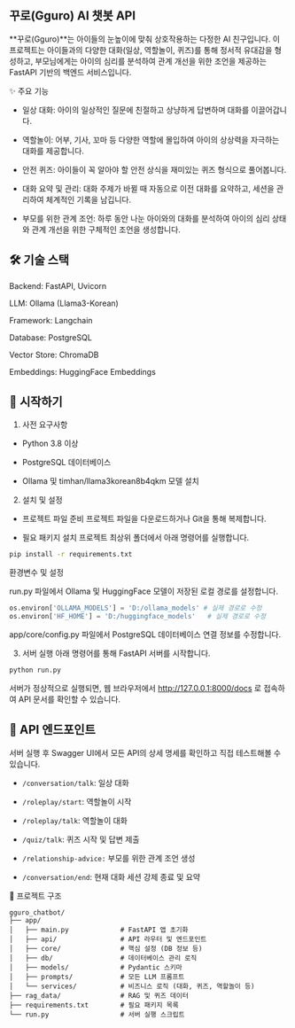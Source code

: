 ## 꾸로(Gguro) AI 챗봇 API
**꾸로(Gguro)**는 아이들의 눈높이에 맞춰 상호작용하는 다정한 AI 친구입니다. 이 프로젝트는 아이들과의 다양한 대화(일상, 역할놀이, 퀴즈)를 통해 정서적 유대감을 형성하고, 부모님에게는 아이의 심리를 분석하여 관계 개선을 위한 조언을 제공하는 FastAPI 기반의 백엔드 서비스입니다.

✨ 주요 기능
- 일상 대화: 아이의 일상적인 질문에 친절하고 상냥하게 답변하며 대화를 이끌어갑니다.

- 역할놀이: 어부, 기사, 꼬마 등 다양한 역할에 몰입하여 아이의 상상력을 자극하는 대화를 제공합니다.

- 안전 퀴즈: 아이들이 꼭 알아야 할 안전 상식을 재미있는 퀴즈 형식으로 풀어봅니다.

- 대화 요약 및 관리: 대화 주제가 바뀔 때 자동으로 이전 대화를 요약하고, 세션을 관리하여 체계적인 기록을 남깁니다.

- 부모를 위한 관계 조언: 하루 동안 나눈 아이와의 대화를 분석하여 아이의 심리 상태와 관계 개선을 위한 구체적인 조언을 생성합니다.


## 🛠️ 기술 스택
Backend: FastAPI, Uvicorn

LLM: Ollama (Llama3-Korean)

Framework: Langchain

Database: PostgreSQL

Vector Store: ChromaDB

Embeddings: HuggingFace Embeddings

## 🚀 시작하기
1. 사전 요구사항
- Python 3.8 이상

- PostgreSQL 데이터베이스

- Ollama 및 timhan/llama3korean8b4qkm 모델 설치

2. 설치 및 설정
- 프로젝트 파일 준비
프로젝트 파일을 다운로드하거나 Git을 통해 복제합니다.

- 필요 패키지 설치
프로젝트 최상위 폴더에서 아래 명령어를 실행합니다.

```Bash
pip install -r requirements.txt
```
환경변수 및 설정

run.py 파일에서 Ollama 및 HuggingFace 모델이 저장된 로컬 경로를 설정합니다.

```Python
os.environ['OLLAMA_MODELS'] = 'D:/ollama_models' # 실제 경로로 수정
os.environ['HF_HOME'] = 'D:/huggingface_models'   # 실제 경로로 수정
```
app/core/config.py 파일에서 PostgreSQL 데이터베이스 연결 정보를 수정합니다.

3. 서버 실행
아래 명령어를 통해 FastAPI 서버를 시작합니다.

```Bash
python run.py
```
서버가 정상적으로 실행되면, 웹 브라우저에서 http://127.0.0.1:8000/docs 로 접속하여 API 문서를 확인할 수 있습니다.



## 📖 API 엔드포인트
서버 실행 후 Swagger UI에서 모든 API의 상세 명세를 확인하고 직접 테스트해볼 수 있습니다.

- `/conversation/talk`: 일상 대화

- `/roleplay/start`: 역할놀이 시작

- `/roleplay/talk`: 역할놀이 대화

- `/quiz/talk`: 퀴즈 시작 및 답변 제출

- `/relationship-advice:` 부모를 위한 관계 조언 생성

- `/conversation/end`: 현재 대화 세션 강제 종료 및 요약



📂 프로젝트 구조
```
gguro_chatbot/
├── app/
│   ├── main.py             # FastAPI 앱 초기화
│   ├── api/                # API 라우터 및 엔드포인트
│   ├── core/               # 핵심 설정 (DB 정보 등)
│   ├── db/                 # 데이터베이스 관리 로직
│   ├── models/             # Pydantic 스키마
│   ├── prompts/            # 모든 LLM 프롬프트
│   └── services/           # 비즈니스 로직 (대화, 퀴즈, 역할놀이 등)
├── rag_data/               # RAG 및 퀴즈 데이터
├── requirements.txt        # 필요 패키지 목록
└── run.py                  # 서버 실행 스크립트
```

